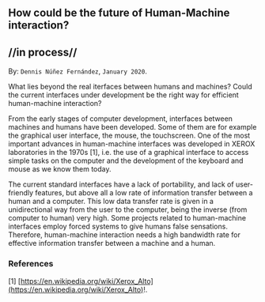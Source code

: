 
## How could be the future of Human-Machine interaction? ##
## //in process// ##

By: ```Dennis Núñez Fernández```, ```January 2020```.


What lies beyond the real iterfaces between humans and machines? Could the current interfaces under development be the right way for efficient human-machine interaction?

From the early stages of computer development, interfaces between machines and humans have been developed. Some of them are for example the graphical user interface, the mouse, the touchscreen.  One of the most important advances in human-machine interfaces was developed in XEROX laboratories in the 1970s [1], i.e. the use of a graphical interface to access simple tasks on the computer and the development of the keyboard and mouse as we know them today.

The current standard interfaces have a lack of portability, and lack of user-friendly features, but above all a low rate of information transfer between a human and a computer. This low data transfer rate is given in a unidirectional way from the user to the computer, being the inverse (from computer to human) very high. Some projects related to human-machine interfaces employ forced systems to give humans false sensations. Therefore, human-machine interaction needs a high bandwidth rate for effective information transfer between a machine and a human.

<!--

¿Qué hay más allá de las iterfaces reales entre humanos y máquinas? ¿Podrían ser las actuales interfaces en desarrollo la forma correcta para una interacción eficiente entre el hombre y la máquina?.

Desde las primeras etapas del desarrollo del computador, se han ido desarrollado interfaces entre máquinas y humanos. Algunas de ellas son por ejemplo la interface gráfica de usuario, el mouse, las pantallas touchscreen.  Uno de los avances más importantes de las interfaces hombre-máquina se desarrolló en los laboratorios XEROX en los años 70 [1], es decir, el uso de una interface gráfica para acceder a tareas simples en el ordenador y el desarrollo del teclado y mouse como lo conocemos ahora.

Las interfaces actuales y estandar tienen una falta de portabilidad, y la falta de características amigables, pero sobre todo una baja taza de transferencia de información entre un humano y el computador. Dicha baja velocidad de transferencia de datos está dada de manera unidireccional desde el usurio hacia la computadora, siendo la inversa (de computador hacia humano) muy alta. Algunos proyectos relacionados con las interfaces hombre-máquina emplean sistemas forzados para dar a los humanos sensaciones falsas. Por lo tanto, la interacción humano-máquina necesita una alta tasa de ancho de banda para una transferencia efectiva de información entre una máquina y el humano.

-->

### References ###

[1] [https://en.wikipedia.org/wiki/Xerox_Alto](https://en.wikipedia.org/wiki/Xerox_Alto)!.




<!--

- user interfaces (UI).

- smartphones into our heads.

- technology into our body.

- we are already cyborgs.

- [https://waitbutwhy.com/2017/04/neuralink.html](https://waitbutwhy.com/2017/04/neuralink.html)!.

- [https://towardsdatascience.com/a-beginners-guide-to-brain-computer-interface-and-convolutional-neural-networks-9f35bd4af948](https://towardsdatascience.com/a-beginners-guide-to-brain-computer-interface-and-convolutional-neural-networks-9f35bd4af948)!.

- [http://bnci-horizon-2020.eu/](http://bnci-horizon-2020.eu/)!.

- [http://sites.ieee.org/futuredirections/2018/05/05/disruptive-technologies-in-human-machine-interactions-impacting-beyond-2040/](http://sites.ieee.org/futuredirections/2018/05/05/disruptive-technologies-in-human-machine-interactions-impacting-beyond-2040/)!.

- [https://link.springer.com/chapter/10.1007/978-3-642-23169-8_2](https://link.springer.com/chapter/10.1007/978-3-642-23169-8_2)!.

- [https://www.technologyreview.es/s/9819/el-cirujano-que-intenta-conectar-el-cerebro-humano-internet-con-un-implante-cerebral](https://www.technologyreview.es/s/9819/el-cirujano-que-intenta-conectar-el-cerebro-humano-internet-con-un-implante-cerebral)!.

- [https://www.technologyreview.es/s/9819/el-cirujano-que-intenta-conectar-el-cerebro-humano-internet-con-un-implante-cerebral](https://www.technologyreview.es/s/9819/el-cirujano-que-intenta-conectar-el-cerebro-humano-internet-con-un-implante-cerebral)!.

- [https://www.technologyreview.es/s/7731/musk-no-inventara-la-telepatia-en-una-decada-pero-puede-que-si-mas-tarde](https://www.technologyreview.es/s/7731/musk-no-inventara-la-telepatia-en-una-decada-pero-puede-que-si-mas-tarde)!.

- [https://www.technologyreview.es/s/7716/los-planes-de-ciencia-ficcion-de-facebook-para-teclear-con-la-mente-y-oir-con-la-piel](https://www.technologyreview.es/s/7716/los-planes-de-ciencia-ficcion-de-facebook-para-teclear-con-la-mente-y-oir-con-la-piel)!.

- [https://www.technologyreview.es/s/6651/este-nuevo-rico-intenta-expandir-el-cerebro-humano-al-conectarlo-un-ordenador](https://www.technologyreview.es/s/6651/este-nuevo-rico-intenta-expandir-el-cerebro-humano-al-conectarlo-un-ordenador)!.

- [aaa](aaa)!.

- [aaa](aaa)!.

- [aaa](aaa)!.

- [aaa](aaa)!.

-->


